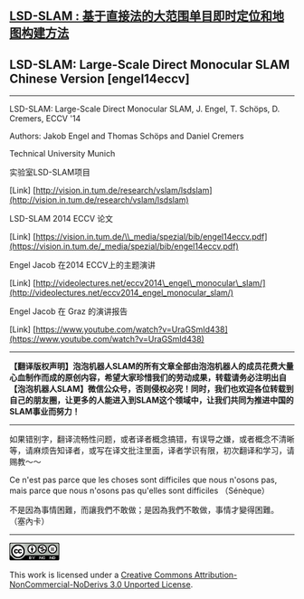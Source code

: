 ## [LSD-SLAM : 基于直接法的大范围单目即时定位和地图构建方法](https://www.gitbook.com/book/stormtiti/lsd-slam)

## LSD-SLAM: Large-Scale Direct Monocular SLAM Chinese Version \[engel14eccv\]
---
LSD-SLAM: Large-Scale Direct Monocular SLAM, J. Engel, T. Schöps, D. Cremers, ECCV '14

Authors: Jakob Engel and Thomas Schöps and Daniel Cremers

Technical University Munich

实验室LSD-SLAM项目

\[Link\] [http://vision.in.tum.de/research/vslam/lsdslam](http://vision.in.tum.de/research/vslam/lsdslam)

LSD-SLAM 2014 ECCV 论文

\[Link\] [https://vision.in.tum.de/\\_media/spezial/bib/engel14eccv.pdf](https://vision.in.tum.de/_media/spezial/bib/engel14eccv.pdf)

Engel Jacob 在2014 ECCV上的主题演讲

\[Link\] [http://videolectures.net/eccv2014\_engel\_monocular\_slam/](http://videolectures.net/eccv2014_engel_monocular_slam/)

Engel Jacob 在 Graz 的演讲报告

\[Link\] [https://www.youtube.com/watch?v=UraGSmId438](https://www.youtube.com/watch?v=UraGSmId438)

---
**【翻译版权声明】泡泡机器人SLAM的所有文章全部由泡泡机器人的成员花费大量心血制作而成的原创内容，希望大家珍惜我们的劳动成果，转载请务必注明出自【泡泡机器人SLAM】微信公众号，否则侵权必究！同时，我们也欢迎各位转载到自己的朋友圈，让更多的人能进入到SLAM这个领域中，让我们共同为推进中国的SLAM事业而努力！**

---

如果错别字，翻译流畅性问题，或者译者概念搞错，有误导之嫌，或者概念不清晰等，请麻烦告知译者，或写在译文批注里面，译者学识有限，初次翻译和学习，请赐教～～

Ce n'est pas parce que les choses sont difficiles que nous n'osons pas, mais parce que nous n'osons pas qu'elles sont difficiles （Sénèque）

不是因為事情困難，而讓我們不敢做；是因為我們不敢做，事情才變得困難。 （塞內卡）

---
[![](/assets/cca_nc_nd_3.0.png)](https://creativecommons.org/licenses/by-nc-nd/3.0/)

This work is licensed under a [Creative Commons Attribution-NonCommercial-NoDerivs 3.0 Unported License](https://creativecommons.org/licenses/by-nc-nd/3.0/).
